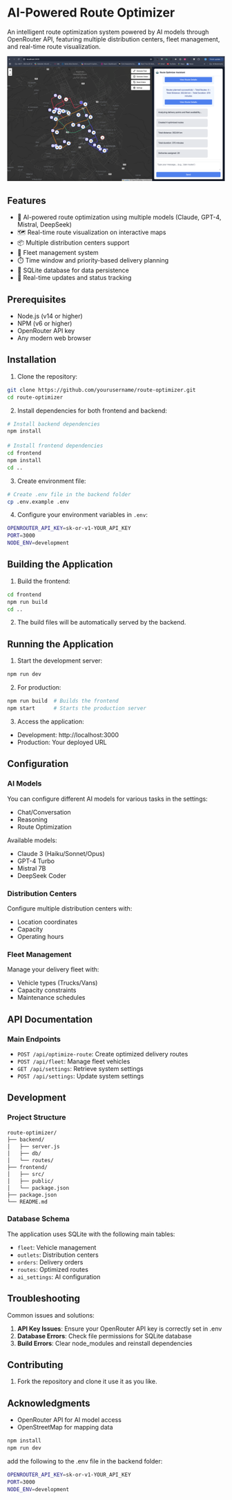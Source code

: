 # AI-Powered Route Optimizer

An intelligent route optimization system powered by AI models through OpenRouter API, featuring multiple distribution centers, fleet management, and real-time route visualization.

![image.png](image.png)

## Features

- 🤖 AI-powered route optimization using multiple models (Claude, GPT-4, Mistral, DeepSeek)
- 🗺️ Real-time route visualization on interactive maps
- 📦 Multiple distribution centers support
- 🚚 Fleet management system
- ⏱️ Time window and priority-based delivery planning
- 💾 SQLite database for data persistence
- 🔄 Real-time updates and status tracking

## Prerequisites

- Node.js (v14 or higher)
- NPM (v6 or higher)
- OpenRouter API key
- Any modern web browser

## Installation

1. Clone the repository:
```bash
git clone https://github.com/yourusername/route-optimizer.git
cd route-optimizer
```

2. Install dependencies for both frontend and backend:
```bash
# Install backend dependencies
npm install

# Install frontend dependencies
cd frontend
npm install
cd ..
```

3. Create environment file:
```bash
# Create .env file in the backend folder
cp .env.example .env
```

4. Configure your environment variables in `.env`:
```bash
OPENROUTER_API_KEY=sk-or-v1-YOUR_API_KEY
PORT=3000
NODE_ENV=development
```

## Building the Application

1. Build the frontend:
```bash
cd frontend
npm run build
cd ..
```

2. The build files will be automatically served by the backend.

## Running the Application

1. Start the development server:
```bash
npm run dev
```

2. For production:
```bash
npm run build  # Builds the frontend
npm start      # Starts the production server
```

3. Access the application:
- Development: http://localhost:3000
- Production: Your deployed URL

## Configuration

### AI Models
You can configure different AI models for various tasks in the settings:
- Chat/Conversation
- Reasoning
- Route Optimization

Available models:
- Claude 3 (Haiku/Sonnet/Opus)
- GPT-4 Turbo
- Mistral 7B
- DeepSeek Coder

### Distribution Centers
Configure multiple distribution centers with:
- Location coordinates
- Capacity
- Operating hours

### Fleet Management
Manage your delivery fleet with:
- Vehicle types (Trucks/Vans)
- Capacity constraints
- Maintenance schedules

## API Documentation

### Main Endpoints
- `POST /api/optimize-route`: Create optimized delivery routes
- `POST /api/fleet`: Manage fleet vehicles
- `GET /api/settings`: Retrieve system settings
- `POST /api/settings`: Update system settings

## Development

### Project Structure
```
route-optimizer/
├── backend/
│   ├── server.js
│   ├── db/
│   └── routes/
├── frontend/
│   ├── src/
│   ├── public/
│   └── package.json
├── package.json
└── README.md
```

### Database Schema
The application uses SQLite with the following main tables:
- `fleet`: Vehicle management
- `outlets`: Distribution centers
- `orders`: Delivery orders
- `routes`: Optimized routes
- `ai_settings`: AI configuration

## Troubleshooting

Common issues and solutions:
1. **API Key Issues**: Ensure your OpenRouter API key is correctly set in .env
2. **Database Errors**: Check file permissions for SQLite database
3. **Build Errors**: Clear node_modules and reinstall dependencies

## Contributing

1. Fork the repository and clone it use it as you like.

## Acknowledgments

- OpenRouter API for AI model access
- OpenStreetMap for mapping data

```bash
npm install
npm run dev
```

add the following to the .env file in the backend folder:

```bash
OPENROUTER_API_KEY=sk-or-v1-YOUR_API_KEY
PORT=3000
NODE_ENV=development
```

